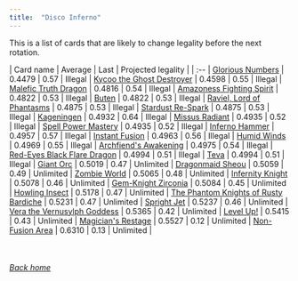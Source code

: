```yaml
---
title:  "Disco Inferno"
---
```


This is a list of cards that are likely to change legality before the next rotation.

| Card name | Average | Last | Projected legality |
| :-- |
[Glorious Numbers](https://db.ygoprodeck.com/card/?search=Glorious%20Numbers) | 0.4479 | 0.57 | Illegal |
[Kycoo the Ghost Destroyer](https://db.ygoprodeck.com/card/?search=Kycoo%20the%20Ghost%20Destroyer) | 0.4598 | 0.55 | Illegal |
[Malefic Truth Dragon](https://db.ygoprodeck.com/card/?search=Malefic%20Truth%20Dragon) | 0.4816 | 0.54 | Illegal |
[Amazoness Fighting Spirit](https://db.ygoprodeck.com/card/?search=Amazoness%20Fighting%20Spirit) | 0.4822 | 0.53 | Illegal |
[Buten](https://db.ygoprodeck.com/card/?search=Buten) | 0.4822 | 0.53 | Illegal |
[Raviel, Lord of Phantasms](https://db.ygoprodeck.com/card/?search=Raviel,%20Lord%20of%20Phantasms) | 0.4875 | 0.53 | Illegal |
[Stardust Re-Spark](https://db.ygoprodeck.com/card/?search=Stardust%20Re-Spark) | 0.4875 | 0.53 | Illegal |
[Kageningen](https://db.ygoprodeck.com/card/?search=Kageningen) | 0.4932 | 0.64 | Illegal |
[Missus Radiant](https://db.ygoprodeck.com/card/?search=Missus%20Radiant) | 0.4935 | 0.52 | Illegal |
[Spell Power Mastery](https://db.ygoprodeck.com/card/?search=Spell%20Power%20Mastery) | 0.4935 | 0.52 | Illegal |
[Inferno Hammer](https://db.ygoprodeck.com/card/?search=Inferno%20Hammer) | 0.4957 | 0.57 | Illegal |
[Instant Fusion](https://db.ygoprodeck.com/card/?search=Instant%20Fusion) | 0.4963 | 0.56 | Illegal |
[Humid Winds](https://db.ygoprodeck.com/card/?search=Humid%20Winds) | 0.4969 | 0.55 | Illegal |
[Archfiend's Awakening](https://db.ygoprodeck.com/card/?search=Archfiend's%20Awakening) | 0.4975 | 0.54 | Illegal |
[Red-Eyes Black Flare Dragon](https://db.ygoprodeck.com/card/?search=Red-Eyes%20Black%20Flare%20Dragon) | 0.4994 | 0.51 | Illegal |
[Teva](https://db.ygoprodeck.com/card/?search=Teva) | 0.4994 | 0.51 | Illegal |
[Giant Orc](https://db.ygoprodeck.com/card/?search=Giant%20Orc) | 0.5019 | 0.47 | Unlimited |
[Dragonmaid Sheou](https://db.ygoprodeck.com/card/?search=Dragonmaid%20Sheou) | 0.5059 | 0.49 | Unlimited |
[Zombie World](https://db.ygoprodeck.com/card/?search=Zombie%20World) | 0.5065 | 0.48 | Unlimited |
[Infernity Knight](https://db.ygoprodeck.com/card/?search=Infernity%20Knight) | 0.5078 | 0.46 | Unlimited |
[Gem-Knight Zirconia](https://db.ygoprodeck.com/card/?search=Gem-Knight%20Zirconia) | 0.5084 | 0.45 | Unlimited |
[Howling Insect](https://db.ygoprodeck.com/card/?search=Howling%20Insect) | 0.5178 | 0.47 | Unlimited |
[The Phantom Knights of Rusty Bardiche](https://db.ygoprodeck.com/card/?search=The%20Phantom%20Knights%20of%20Rusty%20Bardiche) | 0.5231 | 0.47 | Unlimited |
[Spright Jet](https://db.ygoprodeck.com/card/?search=Spright%20Jet) | 0.5237 | 0.46 | Unlimited |
[Vera the Vernusylph Goddess](https://db.ygoprodeck.com/card/?search=Vera%20the%20Vernusylph%20Goddess) | 0.5365 | 0.42 | Unlimited |
[Level Up!](https://db.ygoprodeck.com/card/?search=Level%20Up!) | 0.5415 | 0.43 | Unlimited |
[Magician's Restage](https://db.ygoprodeck.com/card/?search=Magician's%20Restage) | 0.5527 | 0.12 | Unlimited |
[Non-Fusion Area](https://db.ygoprodeck.com/card/?search=Non-Fusion%20Area) | 0.6310 | 0.13 | Unlimited |

<br>

###### [Back home](index)